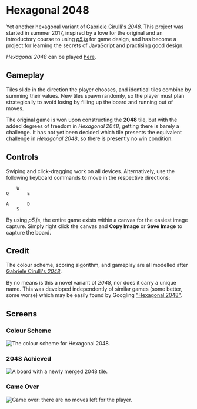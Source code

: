 [//]: # "permalink: /index.html"

# Hexagonal 2048

Yet another hexagonal variant of [Gabriele Cirulli's _2048_](https://play2048.co/). This project was started in summer 2017, inspired by a love for the original and an introductory course to using [_p5.js_](https://p5js.org/) for game design, and has become a project for learning the secrets of JavaScript and practising good design.

_Hexagonal 2048_ can be played [here](https://justinxu.me/hexagonal-2048/).

## Gameplay

Tiles slide in the direction the player chooses, and identical tiles combine by summing their values. New tiles spawn randomly, so the player must plan strategically to avoid losing by filling up the board and running out of moves.

The original game is won upon constructing the **2048** tile, but with the added degrees of freedom in _Hexagonal 2048_, getting there is barely a challenge. It has not yet been decided which tile presents the equivalent challenge in _Hexagonal 2048_, so there is presently no win condition.

## Controls

Swiping and click-dragging work on all devices. Alternatively, use the following keyboard commands to move in the respective directions:

        W
    Q       E

    A       D
        S

By using _p5.js_, the entire game exists within a canvas for the easiest image capture. Simply right click the canvas and **Copy Image** or **Save Image** to capture the board.

## Credit

The colour scheme, scoring algorithm, and gameplay are all modelled after [Gabriele Cirulli's _2048_](https://play2048.co/).

By no means is this a novel variant of _2048_, nor does it carry a unique name. This was developed independently of similar games (some better, some worse) which may be easily found by Googling ["Hexagonal 2048"](https://www.google.com/search?q=hexagonal%202048).

## Screens

### Colour Scheme

![The colour scheme for Hexagonal 2048.](img/Colour%20Scheme.png "The colour scheme for Hexagonal 2048.")

### 2048 Achieved

![A board with a newly merged 2048 tile.](img/2048%20Achieved.png "A board with a newly merged 2048 tile.")

### Game Over

![Game over: there are no moves left for the player.](img/Game%20Over.png "Game over: there are no moves left for the player.")
